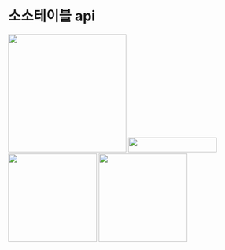 # 소소테이블 api

<img src="https://img.shields.io/badge/Amazon%20AWS-232F3E?style=for-the-badge&logo=Amazon%20AWS&logoColor=white" style="width:240px;"> 

<img src="https://img.shields.io/badge/Amazon%20API%20Gateway-FF4F8B?style=for-the-badge&logo=Amazon%20API%20Gateway&logoColor=white" style="width:180px; height:30px;"> 

<img src="https://img.shields.io/badge/AWS%20Lambda-FF9900?style=for-the-badge&logo=AWS%20Lambda&logoColor=white" style="width:180px;"> 

<img src="https://img.shields.io/badge/Amazon%20RDS-527FFF?style=for-the-badge&logo=Amazon%20RDS&logoColor=white" style="width:180px;"> 

